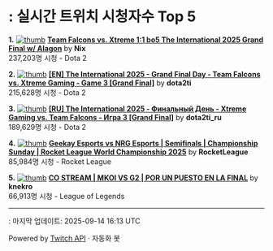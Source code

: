 # : 실시간 트위치 시청자수 Top 5

**1.** [![thumb](https://static-cdn.jtvnw.net/previews-ttv/live_user_nix-320x180.jpg)](https://twitch.tv/Nix)
**[Team Falcons vs. Xtreme 1:1 bo5 The International 2025 Grand Final w/ Alagon](https://twitch.tv/Nix)** by **Nix**<br>237,203명 시청  - Dota 2

**2.** [![thumb](https://static-cdn.jtvnw.net/previews-ttv/live_user_dota2ti-320x180.jpg)](https://twitch.tv/dota2ti)
**[[EN] The International 2025 - Grand Final Day - Team Falcons vs. Xtreme Gaming - Game 3 [Grand Final]](https://twitch.tv/dota2ti)** by **dota2ti**<br>215,628명 시청  - Dota 2

**3.** [![thumb](https://static-cdn.jtvnw.net/previews-ttv/live_user_dota2ti_ru-320x180.jpg)](https://twitch.tv/dota2ti_ru)
**[[RU] The International 2025 - Финальный День - Xtreme Gaming vs. Team Falcons - Игра 3 [Grand Final]](https://twitch.tv/dota2ti_ru)** by **dota2ti_ru**<br>189,629명 시청  - Dota 2

**4.** [![thumb](https://static-cdn.jtvnw.net/previews-ttv/live_user_rocketleague-320x180.jpg)](https://twitch.tv/RocketLeague)
**[Geekay Esports vs NRG Esports | Semifinals | Championship Sunday | Rocket League World Championship 2025](https://twitch.tv/RocketLeague)** by **RocketLeague**<br>85,984명 시청  - Rocket League

**5.** [![thumb](https://static-cdn.jtvnw.net/previews-ttv/live_user_knekro-320x180.jpg)](https://twitch.tv/knekro)
**[CO STREAM | MKOI VS G2 | POR UN PUESTO EN LA FINAL](https://twitch.tv/knekro)** by **knekro**<br>66,913명 시청  - League of Legends


---
: 마지막 업데이트: 2025-09-14 16:13 UTC

Powered by [Twitch API](https://dev.twitch.tv/docs/api/reference) · 자동화 봇